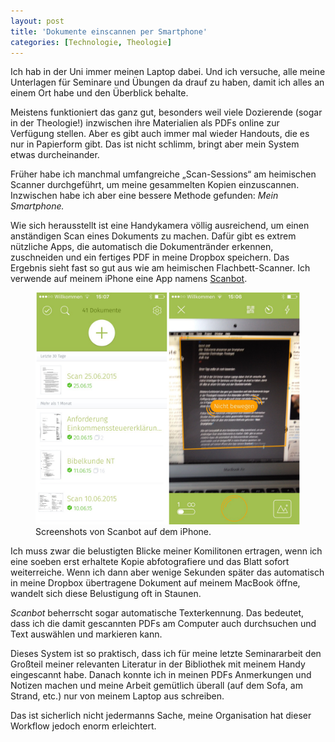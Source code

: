```yaml
---
layout: post
title: 'Dokumente einscannen per Smartphone'
categories: [Technologie, Theologie]
---
```


Ich hab in der Uni immer meinen Laptop dabei. Und ich versuche, alle meine Unterlagen für Seminare und Übungen da drauf zu haben, damit ich alles an einem Ort habe und den Überblick behalte.

Meistens funktioniert das ganz gut, besonders weil viele Dozierende (sogar in der Theologie!) inzwischen ihre Materialien als PDFs online zur Verfügung stellen. Aber es gibt auch immer mal wieder Handouts, die es nur in Papierform gibt. Das ist nicht schlimm, bringt aber mein System etwas durcheinander.

Früher habe ich manchmal umfangreiche „Scan-Sessions“ am heimischen Scanner durchgeführt, um meine gesammelten Kopien einzuscannen. Inzwischen habe ich aber eine bessere Methode gefunden: *Mein Smartphone.*

Wie sich herausstellt ist eine Handykamera völlig ausreichend, um einen anständigen Scan eines Dokuments zu machen. Dafür gibt es extrem nützliche Apps, die automatisch die Dokumentränder erkennen, zuschneiden und ein fertiges PDF in meine Dropbox speichern. Das Ergebnis sieht fast so gut aus wie am heimischen Flachbett-Scanner. Ich verwende auf meinem iPhone eine App namens [Scanbot](https://itunes.apple.com/us/app/scanbot-document-scanner-qr/id834854351?mt=8).

<figure><img src='/images/2015-07-25-scanbot.png' /><figcaption>Screenshots von Scanbot auf dem iPhone.</figcaption></figure>

Ich muss zwar die belustigten Blicke meiner Komilitonen ertragen, wenn ich eine soeben erst erhaltete Kopie abfotografiere und das Blatt sofort weiterreiche. Wenn ich dann aber wenige Sekunden später das automatisch in meine Dropbox übertragene Dokument auf meinem MacBook öffne, wandelt sich diese Belustigung oft in Staunen.

*Scanbot* beherrscht sogar automatische Texterkennung. Das bedeutet, dass ich die damit gescannten PDFs am Computer auch durchsuchen und Text auswählen und markieren kann.

Dieses System ist so praktisch, dass ich für meine letzte Seminararbeit den Großteil meiner relevanten Literatur in der Bibliothek mit meinem Handy eingescannt habe. Danach konnte ich in meinen PDFs Anmerkungen und Notizen machen und meine Arbeit gemütlich überall (auf dem Sofa, am Strand, etc.) nur von meinem Laptop aus schreiben.

Das ist sicherlich nicht jedermanns Sache, meine Organisation hat dieser Workflow jedoch enorm erleichtert.